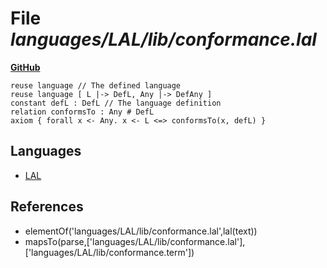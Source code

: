# File _languages/LAL/lib/conformance.lal_
**[GitHub](https://github.com/softlang/yas/blob/master/languages/LAL/lib/conformance.lal)**
```
reuse language // The defined language
reuse language [ L |-> DefL, Any |-> DefAny ] 
constant defL : DefL // The language definition
relation conformsTo : Any # DefL
axiom { forall x <- Any. x <- L <=> conformsTo(x, defL) }
```

## Languages
* [LAL](../languages/LAL.md)

## References
* elementOf('languages/LAL/lib/conformance.lal',lal(text))
* mapsTo(parse,['languages/LAL/lib/conformance.lal'],['languages/LAL/lib/conformance.term'])
